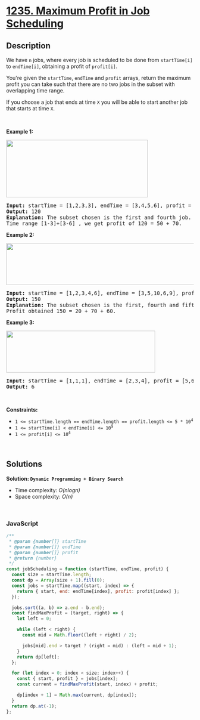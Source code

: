# [1235. Maximum Profit in Job Scheduling](https://leetcode.com/problems/maximum-profit-in-job-scheduling)

## Description

<div class="elfjS" data-track-load="description_content"><p>We have <code>n</code> jobs, where every job is scheduled to be done from <code>startTime[i]</code> to <code>endTime[i]</code>, obtaining a profit of <code>profit[i]</code>.</p>

<p>You're given the <code>startTime</code>, <code>endTime</code> and <code>profit</code> arrays, return the maximum profit you can take such that there are no two jobs in the subset with overlapping time range.</p>

<p>If you choose a job that ends at time <code>X</code> you will be able to start another job that starts at time <code>X</code>.</p>

<p>&nbsp;</p>
<p><strong class="example">Example 1:</strong></p>

<p><strong><img alt="" src="https://assets.leetcode.com/uploads/2019/10/10/sample1_1584.png" style="width: 380px; height: 154px;"></strong></p>

<pre><strong>Input:</strong> startTime = [1,2,3,3], endTime = [3,4,5,6], profit = [50,10,40,70]
<strong>Output:</strong> 120
<strong>Explanation:</strong> The subset chosen is the first and fourth job. 
Time range [1-3]+[3-6] , we get profit of 120 = 50 + 70.
</pre>

<p><strong class="example">Example 2:</strong></p>

<p><strong><img alt="" src="https://assets.leetcode.com/uploads/2019/10/10/sample22_1584.png" style="width: 600px; height: 112px;"> </strong></p>

<pre><strong>Input:</strong> startTime = [1,2,3,4,6], endTime = [3,5,10,6,9], profit = [20,20,100,70,60]
<strong>Output:</strong> 150
<strong>Explanation:</strong> The subset chosen is the first, fourth and fifth job. 
Profit obtained 150 = 20 + 70 + 60.
</pre>

<p><strong class="example">Example 3:</strong></p>

<p><strong><img alt="" src="https://assets.leetcode.com/uploads/2019/10/10/sample3_1584.png" style="width: 400px; height: 112px;"></strong></p>

<pre><strong>Input:</strong> startTime = [1,1,1], endTime = [2,3,4], profit = [5,6,4]
<strong>Output:</strong> 6
</pre>

<p>&nbsp;</p>
<p><strong>Constraints:</strong></p>

<ul>
	<li><code>1 &lt;= startTime.length == endTime.length == profit.length &lt;= 5 * 10<sup>4</sup></code></li>
	<li><code>1 &lt;= startTime[i] &lt; endTime[i] &lt;= 10<sup>9</sup></code></li>
	<li><code>1 &lt;= profit[i] &lt;= 10<sup>4</sup></code></li>
</ul>
</div>

<p>&nbsp;</p>

## Solutions

**Solution: `Dynamic Programming + Binary Search`**

- Time complexity: <em>O(nlogn)</em>
- Space complexity: <em>O(n)</em>

<p>&nbsp;</p>

### **JavaScript**

```js
/**
 * @param {number[]} startTime
 * @param {number[]} endTime
 * @param {number[]} profit
 * @return {number}
 */
const jobScheduling = function (startTime, endTime, profit) {
  const size = startTime.length;
  const dp = Array(size + 1).fill(0);
  const jobs = startTime.map((start, index) => {
    return { start, end: endTime[index], profit: profit[index] };
  });

  jobs.sort((a, b) => a.end - b.end);
  const findMaxProfit = (target, right) => {
    let left = 0;

    while (left < right) {
      const mid = Math.floor((left + right) / 2);

      jobs[mid].end > target ? (right = mid) : (left = mid + 1);
    }
    return dp[left];
  };

  for (let index = 0; index < size; index++) {
    const { start, profit } = jobs[index];
    const current = findMaxProfit(start, index) + profit;

    dp[index + 1] = Math.max(current, dp[index]);
  }
  return dp.at(-1);
};
```
